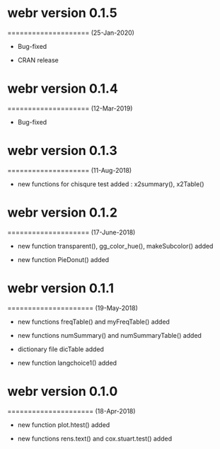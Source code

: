# webr version 0.1.5
====================
(25-Jan-2020)

* Bug-fixed

* CRAN release


# webr version 0.1.4
====================
(12-Mar-2019)

* Bug-fixed


# webr version 0.1.3
====================
(11-Aug-2018)

* new functions for chisqure test added : x2summary(), x2Table()

# webr version 0.1.2
====================
(17-June-2018)

* new function transparent(), gg_color_hue(), makeSubcolor() added

* new function PieDonut() added

# webr version 0.1.1
=====================
(19-May-2018)

* new functions freqTable() and myFreqTable() added

* new functions numSummary() and numSummaryTable() added

* dictionary file dicTable added

* new function langchoice1() added


# webr version 0.1.0
=====================
(18-Apr-2018)

* new function plot.htest() added

* new functions rens.text() and cox.stuart.test() added



